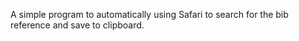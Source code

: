 A simple program to automatically using Safari to search for the bib reference and save to clipboard.
